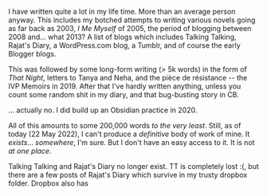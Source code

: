I have written quite a lot in my life time. More than an average person anyway. This includes my botched attempts to writing various novels going as far back as 2003, _I Me Myself_ of 2005, the period of blogging between 2008 and... what 2013? A list of blogs which includes Talking Talking, Rajat's Diary, a WordPress.com blog, a Tumblr, and of course the early Blogger blogs.

This was followed by some long-form writing (> 5k words) in the form of _That Night_, letters to Tanya and Neha, and the pièce de résistance -- the IVP Memoirs in 2019. After that I've hardly written anything, unless you count some random shit in my diary, and that bug-busting story in CB.

... actually no. I did build up an Obsidian practice in 2020.

All of this amounts to some 200,000 words _to the very least_. Still, as of today (22 May 2022), I can't produce a _definitive_ body of work of mine. It _exists_... _somewhere_, I'm sure. But I don't have an easy access to it. It is not _at one place_.

Talking Talking and Rajat's Diary no longer exist. TT is completely lost :(, but there are a few posts of Rajat's Diary which survive in my trusty dropbox folder. Dropbox also has 